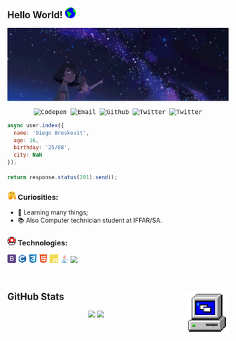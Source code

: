 ## Hello World! <img src="Assets/earth.gif" width="25px">
<img src="Assets/banner.gif" cite="https://galoupop.tumblr.com/image/145423398021">
<samp>
  <p align="center">
    <a href="#" target="_blank" style="text-decoration: none;">
        <img src="https://img.shields.io/badge/codepen-1a1b27?style=for-the-badge&logo=codepen&logoColor=9644CD" alt="Codepen">
    </a>
    <a href="#" target="_blank" style="text-decoration: none;">
        <img src="https://img.shields.io/badge/Email-1a1b27?style=for-the-badge&logo=gmail&logoColor=9644CD" alt="Email">
    </a>
        <a href="#" target="_blank" style="text-decoration: none;">
        <img src="https://img.shields.io/badge/github-1a1b27?style=for-the-badge&logo=github&logoColor=9644CD" alt="Github">
    </a>
    </a>
        <a href="#" target="_blank" style="text-decoration: none;">
        <img src="https://img.shields.io/badge/Twitter-1a1b27?style=for-the-badge&logo=twitter&logoColor=9644CD" alt="Twitter">
    </a>
    </a>
        <a href="https://youtu.be/dQw4w9WgXcQ" target="_blank" style="text-decoration: none;">
        <img src="https://img.shields.io/badge/Whatsapp-1a1b27?style=for-the-badge&logo=whatsapp&logoColor=9644CD" alt="Twitter">
    </a>
  </p>
  </samp>  

  ```javascript
  async user.index({
    name: 'Diego Breskovit',
    age: 16,
    birthday: '25/08',
    city: NaN
  });

  return response.status(201).send();
```

### <img src="Assets/hmm.gif" width="20px"> Curiosities:

- 🌱 Learning many things;
- 📚 Also Computer technician student at IFFAR/SA.

### <img src="Assets/powerup.gif" width="20px"> Technologies:

<p align="left">
  <img width="20" src="https://raw.githubusercontent.com/devicons/devicon/master/icons/bootstrap/bootstrap-plain.svg">
  <img width="20" src="https://raw.githubusercontent.com/devicons/devicon/master/icons/c/c-original.svg">
  <img width="20" src="https://raw.githubusercontent.com/devicons/devicon/master/icons/css3/css3-original.svg">
  <img width="20" src="https://raw.githubusercontent.com/devicons/devicon/master/icons/html5/html5-original.svg">
  <img width="20" src="https://raw.githubusercontent.com/devicons/devicon/master/icons/javascript/javascript-plain.svg">
  <img width="20" src="https://raw.githubusercontent.com/devicons/devicon/master/icons/java/java-original.svg">
  <img width="20" src="https://upload.wikimedia.org/wikipedia/commons/c/c3/Python-logo-notext.svg">
</p>

<br>

## GitHub Stats <img src="Assets/PC.gif" width="100px" align="right">

<p align="center">
   <img 
     align="center"
     width="40%" 
     src="https://github-readme-stats.vercel.app/api?username=dbreskovit&theme=radical&show_icons=true&hide_border=true"/>
   <img
    align="center"
    width="40%" 
    src="https://github-readme-stats-eight-theta.vercel.app/api/top-langs/?username=dbreskovit&layout=compact&langs_count=8&theme=radical&hide_border=true"/>
</p>

